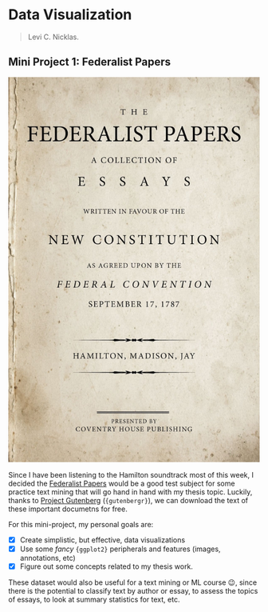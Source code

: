 # Data Visualization 

> Levi C. Nicklas. 

## Mini Project 1: Federalist Papers

![](images/the-federalist-papers.jpg)

Since I have been listening to the Hamilton soundtrack most of this week, I decided the [Federalist Papers](https://en.wikipedia.org/wiki/The_Federalist_Papers) would be a 
good test subject for some practice text mining that will go hand in hand with my thesis topic. Luckily, thanks to [Project Gutenberg](https://www.gutenberg.org/) (`{gutenbergr}`), we can download the text of these important documetns for free.

For this mini-project, my personal goals are:

- [x] Create simplistic, but effective, data visualizations
- [x] Use some _fancy_ `{ggplot2}` peripherals and features (images, annotations, etc)
- [x] Figure out some concepts related to my thesis work.

These dataset would also be useful for a text mining or ML course :wink:, since there is the potential to classify text by author or essay, to assess the topics of essays, to look at summary statistics for text, etc.
